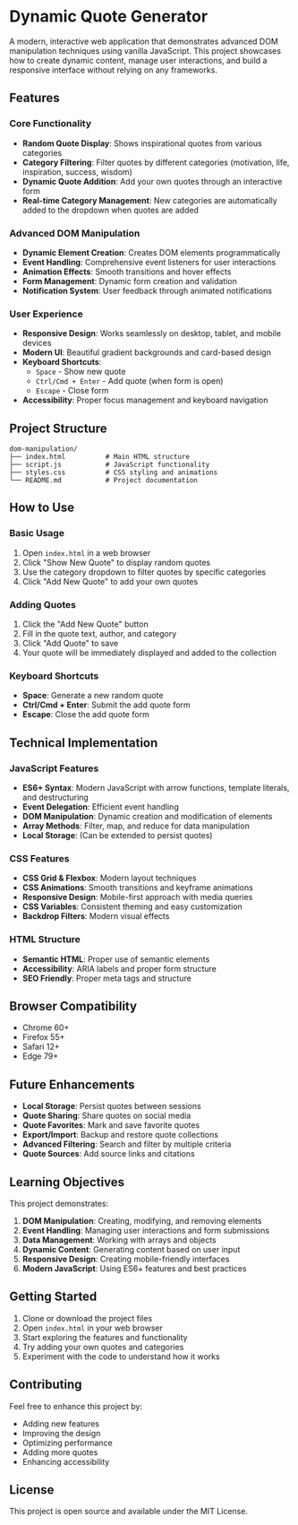 # Dynamic Quote Generator

A modern, interactive web application that demonstrates advanced DOM manipulation techniques using vanilla JavaScript. This project showcases how to create dynamic content, manage user interactions, and build a responsive interface without relying on any frameworks.

## Features

### Core Functionality
- **Random Quote Display**: Shows inspirational quotes from various categories
- **Category Filtering**: Filter quotes by different categories (motivation, life, inspiration, success, wisdom)
- **Dynamic Quote Addition**: Add your own quotes through an interactive form
- **Real-time Category Management**: New categories are automatically added to the dropdown when quotes are added

### Advanced DOM Manipulation
- **Dynamic Element Creation**: Creates DOM elements programmatically
- **Event Handling**: Comprehensive event listeners for user interactions
- **Animation Effects**: Smooth transitions and hover effects
- **Form Management**: Dynamic form creation and validation
- **Notification System**: User feedback through animated notifications

### User Experience
- **Responsive Design**: Works seamlessly on desktop, tablet, and mobile devices
- **Modern UI**: Beautiful gradient backgrounds and card-based design
- **Keyboard Shortcuts**: 
  - `Space` - Show new quote
  - `Ctrl/Cmd + Enter` - Add quote (when form is open)
  - `Escape` - Close form
- **Accessibility**: Proper focus management and keyboard navigation

## Project Structure

```
dom-manipulation/
├── index.html          # Main HTML structure
├── script.js           # JavaScript functionality
├── styles.css          # CSS styling and animations
└── README.md           # Project documentation
```

## How to Use

### Basic Usage
1. Open `index.html` in a web browser
2. Click "Show New Quote" to display random quotes
3. Use the category dropdown to filter quotes by specific categories
4. Click "Add New Quote" to add your own quotes

### Adding Quotes
1. Click the "Add New Quote" button
2. Fill in the quote text, author, and category
3. Click "Add Quote" to save
4. Your quote will be immediately displayed and added to the collection

### Keyboard Shortcuts
- **Space**: Generate a new random quote
- **Ctrl/Cmd + Enter**: Submit the add quote form
- **Escape**: Close the add quote form

## Technical Implementation

### JavaScript Features
- **ES6+ Syntax**: Modern JavaScript with arrow functions, template literals, and destructuring
- **Event Delegation**: Efficient event handling
- **DOM Manipulation**: Dynamic creation and modification of elements
- **Array Methods**: Filter, map, and reduce for data manipulation
- **Local Storage**: (Can be extended to persist quotes)

### CSS Features
- **CSS Grid & Flexbox**: Modern layout techniques
- **CSS Animations**: Smooth transitions and keyframe animations
- **Responsive Design**: Mobile-first approach with media queries
- **CSS Variables**: Consistent theming and easy customization
- **Backdrop Filters**: Modern visual effects

### HTML Structure
- **Semantic HTML**: Proper use of semantic elements
- **Accessibility**: ARIA labels and proper form structure
- **SEO Friendly**: Proper meta tags and structure

## Browser Compatibility

- Chrome 60+
- Firefox 55+
- Safari 12+
- Edge 79+

## Future Enhancements

- **Local Storage**: Persist quotes between sessions
- **Quote Sharing**: Share quotes on social media
- **Quote Favorites**: Mark and save favorite quotes
- **Export/Import**: Backup and restore quote collections
- **Advanced Filtering**: Search and filter by multiple criteria
- **Quote Sources**: Add source links and citations

## Learning Objectives

This project demonstrates:
1. **DOM Manipulation**: Creating, modifying, and removing elements
2. **Event Handling**: Managing user interactions and form submissions
3. **Data Management**: Working with arrays and objects
4. **Dynamic Content**: Generating content based on user input
5. **Responsive Design**: Creating mobile-friendly interfaces
6. **Modern JavaScript**: Using ES6+ features and best practices

## Getting Started

1. Clone or download the project files
2. Open `index.html` in your web browser
3. Start exploring the features and functionality
4. Try adding your own quotes and categories
5. Experiment with the code to understand how it works

## Contributing

Feel free to enhance this project by:
- Adding new features
- Improving the design
- Optimizing performance
- Adding more quotes
- Enhancing accessibility

## License

This project is open source and available under the MIT License. 